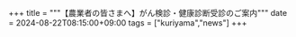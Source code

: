 +++
title = """【農業者の皆さまへ】がん検診・健康診断受診のご案内"""
date = 2024-08-22T08:15:00+09:00
tags = ["kuriyama","news"]
+++


